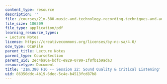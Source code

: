 ```yaml
---
content_type: resource
description: ''
file: /courses/21m-380-music-and-technology-recording-techniques-and-audio-production-fall-2016/86350ddc4b196dec5c4eb4513fcd87b8_MIT21M_380F16_ses22_note.pdf
file_size: 186309
file_type: application/pdf
learning_resource_types:
- Lecture Notes
license: https://creativecommons.org/licenses/by-nc-sa/4.0/
ocw_type: OCWFile
parent_title: Lecture Notes
parent_type: CourseSection
parent_uid: 2ec4ba6a-bdfc-e929-0799-1f8fb1b9ada3
resourcetype: Document
title: '21m.380 F16 -- Session 22: Sound Quality & Critical Listening'
uid: 86350ddc-4b19-6dec-5c4e-b4513fcd87b8
---
```


